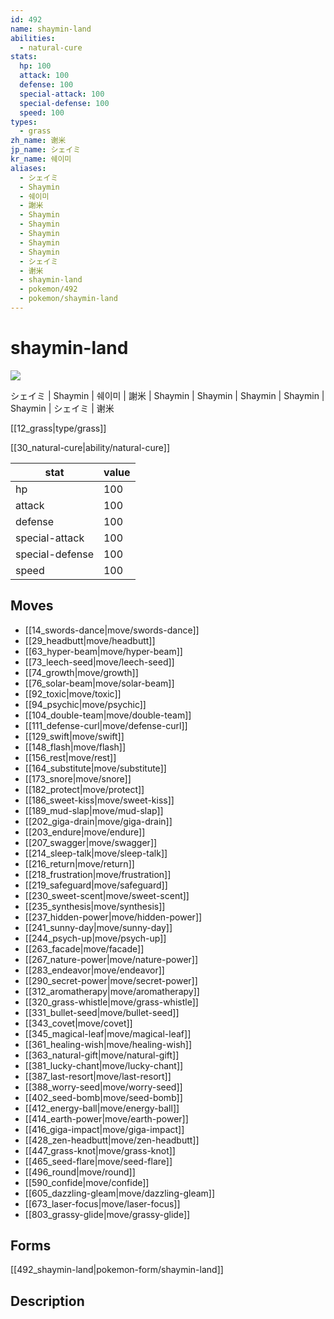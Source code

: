 ```yaml
---
id: 492
name: shaymin-land
abilities:
  - natural-cure
stats:
  hp: 100
  attack: 100
  defense: 100
  special-attack: 100
  special-defense: 100
  speed: 100
types:
  - grass
zh_name: 谢米
jp_name: シェイミ
kr_name: 쉐이미
aliases:
  - シェイミ
  - Shaymin
  - 쉐이미
  - 謝米
  - Shaymin
  - Shaymin
  - Shaymin
  - Shaymin
  - Shaymin
  - シェイミ
  - 谢米
  - shaymin-land
  - pokemon/492
  - pokemon/shaymin-land
---
```

# shaymin-land

![](https://raw.githubusercontent.com/PokeAPI/sprites/master/sprites/pokemon/492.png)

シェイミ | Shaymin | 쉐이미 | 謝米 | Shaymin | Shaymin | Shaymin | Shaymin | Shaymin | シェイミ | 谢米

[[12_grass|type/grass]]

[[30_natural-cure|ability/natural-cure]]

|stat|value|
|---|---|
|hp|100|
|attack|100|
|defense|100|
|special-attack|100|
|special-defense|100|
|speed|100|


## Moves

- [[14_swords-dance|move/swords-dance]]
- [[29_headbutt|move/headbutt]]
- [[63_hyper-beam|move/hyper-beam]]
- [[73_leech-seed|move/leech-seed]]
- [[74_growth|move/growth]]
- [[76_solar-beam|move/solar-beam]]
- [[92_toxic|move/toxic]]
- [[94_psychic|move/psychic]]
- [[104_double-team|move/double-team]]
- [[111_defense-curl|move/defense-curl]]
- [[129_swift|move/swift]]
- [[148_flash|move/flash]]
- [[156_rest|move/rest]]
- [[164_substitute|move/substitute]]
- [[173_snore|move/snore]]
- [[182_protect|move/protect]]
- [[186_sweet-kiss|move/sweet-kiss]]
- [[189_mud-slap|move/mud-slap]]
- [[202_giga-drain|move/giga-drain]]
- [[203_endure|move/endure]]
- [[207_swagger|move/swagger]]
- [[214_sleep-talk|move/sleep-talk]]
- [[216_return|move/return]]
- [[218_frustration|move/frustration]]
- [[219_safeguard|move/safeguard]]
- [[230_sweet-scent|move/sweet-scent]]
- [[235_synthesis|move/synthesis]]
- [[237_hidden-power|move/hidden-power]]
- [[241_sunny-day|move/sunny-day]]
- [[244_psych-up|move/psych-up]]
- [[263_facade|move/facade]]
- [[267_nature-power|move/nature-power]]
- [[283_endeavor|move/endeavor]]
- [[290_secret-power|move/secret-power]]
- [[312_aromatherapy|move/aromatherapy]]
- [[320_grass-whistle|move/grass-whistle]]
- [[331_bullet-seed|move/bullet-seed]]
- [[343_covet|move/covet]]
- [[345_magical-leaf|move/magical-leaf]]
- [[361_healing-wish|move/healing-wish]]
- [[363_natural-gift|move/natural-gift]]
- [[381_lucky-chant|move/lucky-chant]]
- [[387_last-resort|move/last-resort]]
- [[388_worry-seed|move/worry-seed]]
- [[402_seed-bomb|move/seed-bomb]]
- [[412_energy-ball|move/energy-ball]]
- [[414_earth-power|move/earth-power]]
- [[416_giga-impact|move/giga-impact]]
- [[428_zen-headbutt|move/zen-headbutt]]
- [[447_grass-knot|move/grass-knot]]
- [[465_seed-flare|move/seed-flare]]
- [[496_round|move/round]]
- [[590_confide|move/confide]]
- [[605_dazzling-gleam|move/dazzling-gleam]]
- [[673_laser-focus|move/laser-focus]]
- [[803_grassy-glide|move/grassy-glide]]

## Forms



[[492_shaymin-land|pokemon-form/shaymin-land]]

## Description



